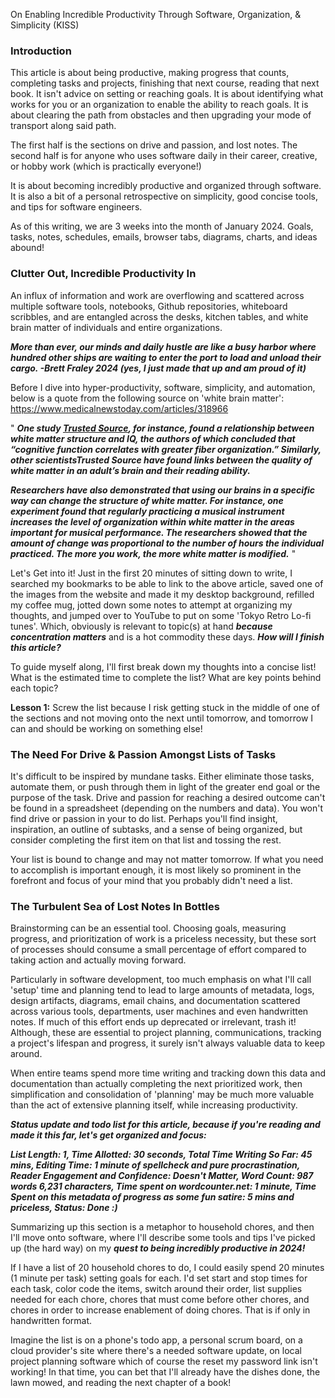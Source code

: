On Enabling Incredible Productivity Through Software, Organization, & Simplicity (KISS)

### Introduction
This article is about being productive, making progress that counts, completing tasks and projects,
finishing that next course, reading that next book. It isn't advice on setting or reaching goals. 
It is about identifying what works for you or an organization to enable the ability to reach goals.
It is about clearing the path from obstacles and then upgrading your mode of transport along said path.

The first half is the sections on drive and passion, and lost notes. The second half is for anyone who uses software daily in their career, creative, or hobby work (which is practically everyone!)

It is about becoming incredibly productive and organized through
software. It is also a bit of a personal retrospective on simplicity, good concise tools, and tips for software engineers.

As of this writing, we are 3 weeks into the month of January 2024.
Goals, tasks, notes, schedules, emails, browser tabs, diagrams, charts, and ideas abound!

### Clutter Out, Incredible Productivity In

An influx of information and work are overflowing and scattered across multiple software tools,
notebooks, Github repositories, whiteboard scribbles, and are entangled across the desks, kitchen tables, 
and white brain matter of individuals and entire organizations. 

***More than ever, our minds and daily hustle are like a busy harbor where hundred other ships are waiting to enter the port to load and unload their cargo. -Brett Fraley 2024 (yes, I just made that up and am proud of it)***

Before I dive into hyper-productivity, software, simplicity, and automation, below is a quote from the following source on 'white brain matter': https://www.medicalnewstoday.com/articles/318966

"
***One study [Trusted Source](https://www.ncbi.nlm.nih.gov/pmc/articles/PMC1859842/), for instance, found a relationship between white matter structure and IQ, the authors of which concluded that “cognitive function correlates with greater fiber organization.” Similarly, other scientistsTrusted Source have found links between the quality of white matter in an adult’s brain and their reading ability.***

***Researchers have also demonstrated that using our brains in a specific way can change the structure of white matter. For instance, one experiment found that regularly practicing a musical instrument increases the level of organization within white matter in the areas important for musical performance. The researchers showed that the amount of change was proportional to the number of hours the individual practiced. The more you work, the more white matter is modified.***
"

Let's Get into it! Just in the first 20 minutes of sitting down to write, I searched my bookmarks to be able to link to the above article, saved one of the images from the website and made it my desktop background, refilled my coffee mug, jotted down some notes to attempt at organizing my thoughts, and
jumped over to YouTube to put on some 'Tokyo Retro Lo-fi tunes'. Which, obviously is relevant to topic(s) at hand
***because concentration matters*** and is a hot commodity these days. ***How will I finish this article?***

To guide myself along, I'll first break down my thoughts into a concise list! What is the estimated time to complete the list? What are key points behind each topic? 

__Lesson 1:__ Screw the list because I risk getting stuck in the middle of one of the sections and not moving onto the next until tomorrow, and tomorrow I can and should be working on something else!

### The Need For Drive & Passion Amongst Lists of Tasks

It's difficult to be inspired by mundane tasks. Either eliminate those tasks, automate them, or push through them
in light of the greater end goal or the purpose of the task. Drive and passion for reaching a desired outcome can't
be found in a spreadsheet (depending on the numbers and data). You won't find drive or passion in your to do list. Perhaps you'll find insight, inspiration, an outline of subtasks, and a sense of being organized, but consider completing the first item on that list and tossing the rest.

Your list is bound to change and may not matter tomorrow. If what you need to accomplish is important enough, it is most likely so prominent in the forefront and focus of your mind that you probably didn't need a list.

### The Turbulent Sea of Lost Notes In Bottles
Brainstorming can be an essential tool. Choosing goals, measuring progress, and prioritization of work is a priceless necessity, but these sort of processes should consume a small percentage of effort compared to taking action and actually moving forward.

Particularly in software development, too much emphasis on what I'll call 'setup' time and planning tend to lead to large amounts of metadata, logs, design artifacts, diagrams, email chains, and documentation scattered across various tools, departments, user machines and even handwritten notes. If much of this effort ends up deprecated or irrelevant, trash it! Although, these are essential to project planning, communications, tracking a project's lifespan and progress, it surely isn't always valuable data to keep around.

When entire teams spend more time writing and tracking down this data and documentation than actually completing the next prioritized work, then simplification and consolidation of 'planning' may be much more valuable than the act of extensive planning itself, while increasing productivity.

***Status update and todo list for this article, because if you're reading and made it this far, let's get organized and focus:***

___List Length: 1, Time Allotted: 30 seconds, Total Time Writing So Far: 45 mins, Editing Time: 1 minute of spellcheck and pure procrastination, Reader Engagement and Confidence: Doesn't Matter, Word Count:  987 words 6,231 characters, Time spent on wordcounter.net: 1 minute, Time Spent on this metadata of progress as some fun satire: 5 mins and priceless, Status: Done :)___

 Summarizing up this section is a metaphor to household chores, and then I'll move onto software, where I'll describe some tools and tips I've picked up (the hard way) on my ***quest to being incredibly productive in 2024!***
 
If I have a list of 20 household chores to do, I could easily spend 20 minutes (1 minute per task) setting goals for each. I'd set start and stop times for each task, color code the items, switch around their order, list supplies needed for each chore, chores that must come before other chores, and chores in order to increase enablement of doing chores. That is if only in handwritten format.

Imagine the list is on a phone's todo app, a personal scrum board, on a cloud provider's site where there's a needed software update, on local project planning software which of course the reset my password link isn't working! In that time, you can bet
that I'll already have the dishes done, the lawn mowed, and reading the next chapter of a book!

